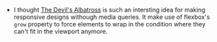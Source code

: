 ---
---

- I thought [The Devil's Albatross](https://9elements.com/blog/the-devils-albatros-an-algorithmic-layout-technique/) is such an intersting idea for making responsive designs withough media queries. It make use of flexbox's `grow` property to force elements to wrap in the condition where they can't fit in the viewport anymore.
